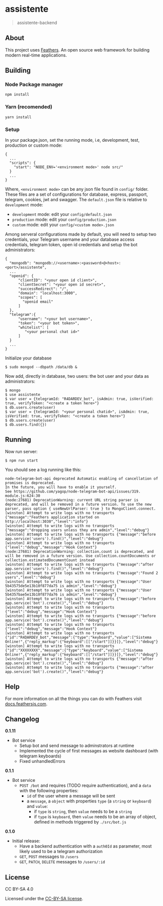 # assistente

> assistente-backend

## About

This project uses [Feathers](http://feathersjs.com). An open source web framework for building modern real-time applications.

## Building

### Node Package manager

```
npm install
```

### Yarn (recomended)

```
yarn install
```

### Setup


In your package.json, set the running mode, i.e, development, test, production or custom mode:

```
{
  ...
  "scripts": {
    "start": "NODE_ENV='<environment mode>' node src/"
  } 
  ...
}
```

Where, `<environment mode>` can be any json file found in `config/` folder. These files are a set of configurations for database, express, passport, telegram, cookies, jwt and swagger. The `default.json` file is relative to `development` mode:

- `development` mode: edit your `config/default.json`
- `production` mode: edit your `config/production.json`
- `custom` mode: edit your `config/<custom mode>.json`


Among serveral configurations made by default, you will need to setup two credentials, your Telegram username and your database access credentials, telegram token, open id credentials and setup the bot administrators:

```
{
  "mongodb": "mongodb://<username>:<password>@<host>:<port>/assistente",
  ...
  "openid": {
      "clientID": "<your open id client>",
      "clientSecret": "<your open id secret>",
      "successRedirect": "/",
      "domain": "localhost:3000",
      "scopes": [
        "openid email"
      ]
  },
  "telegram":{
      "username": "<your bot username>",
      "token": "<your bot token>",
      "whitelist": [
	     "<your personal chat id>"
      ]
  }
  ...
}
```

Initialize your database

```
$ sudo mongod --dbpath /data/db &
```

Now add, directly in database, two users: the bot user and your data as administrators:

```
$ mongo
$ use assistente
$ var user = {telegramId: "R4DARDEV_bot", isAdmin: true, isVerified: true, verifyToken: "<create a token here>"}
$ db.users.create(user)
$ var user = {telegramId: "<your personal chatid>", isAdmin: true, isVerified: true, verifyToken: "<create a token here>"}
$ db.users.create(user)
$ db.users.find({})
```

## Running

Now run server:

```
$ npm run start
```

You should see a log running like this:

```
node-telegram-bot-api deprecated Automatic enabling of cancellation of promises is deprecated.
In the future, you will have to enable it yourself.
See https://github.com/yagop/node-telegram-bot-api/issues/319. module.js:624:30
(node:27681) DeprecationWarning: current URL string parser is deprecated, and will be removed in a future version. To use the new parser, pass option { useNewUrlParser: true } to MongoClient.connect.
[winston] Attempt to write logs with no transports {"message":"Feathers application started on http://localhost:3030","level":"info"}
[winston] Attempt to write logs with no transports {"message":"dropping users unless they are admin","level":"debug"}
[winston] Attempt to write logs with no transports {"message":"before app.service('users').find()","level":"debug"}
[winston] Attempt to write logs with no transports {"level":"debug","message":"Hook Context"}
(node:27681) DeprecationWarning: collection.count is deprecated, and will be removed in a future version. Use collection.countDocuments or collection.estimatedDocumentCount instead
[winston] Attempt to write logs with no transports {"message":"after app.service('users').find()","level":"debug"}
[winston] Attempt to write logs with no transports {"message":"Found 2 users","level":"debug"}
[winston] Attempt to write logs with no transports {"message":"User 5b43575de5e13b10f877da75 is admin","level":"debug"}
[winston] Attempt to write logs with no transports {"message":"User 5b4357bae5e13b10f877da76 is admin","level":"debug"}
[winston] Attempt to write logs with no transports {"message":"before app.service('bot').create()","level":"debug"}
[winston] Attempt to write logs with no transports {"level":"debug","message":"Hook Context"}
[winston] Attempt to write logs with no transports {"message":"before app.service('bot').create()","level":"debug"}
[winston] Attempt to write logs with no transports {"level":"debug","message":"Hook Context"}
[winston] Attempt to write logs with no transports {"id":"R4DARDEV_bot","message":{"type":"keyboard","value":["Sistema Online!",{"reply_markup":{"keyboard":[["/start"]]}}]},"level":"debug"}
[winston] Attempt to write logs with no transports {"id":"XXXXXXXX","message":{"type":"keyboard","value":["Sistema Online!",{"reply_markup":{"keyboard":[["/start"]]}}]},"level":"debug"}
[winston] Attempt to write logs with no transports {"message":"after app.service('bot').create()","level":"debug"}
[winston] Attempt to write logs with no transports {"message":"after app.service('bot').create()","level":"debug"}
```
## Help

For more information on all the things you can do with Feathers visit [docs.feathersjs.com](http://docs.feathersjs.com).

## Changelog

__0.1.11__

- Bot service
  - Setup bot and send message to adminstrators at runtime
  - Implemented the cycle of first messages as website dashboard (with telegram keyboards)
  - Fixed unhandledErrors

__0.1.1__

- Bot service
  - `POST /bot` and requires (TODO require authentication), and a `data` with the following properties:
	- `id` of the user where a message will be sent
	- a `message`,  a `object` with properties `type` (a `string` or `keyboard`) and `value`:
	  - if `type` is `string`, then `value`  needs to be a `string`
	  - if `type` is `keyboard`, then `value`  needs to be an array of object, defined in methods triggered by `./src/bot.js`
  

__0.1.0__

- Initial release:
  - Have a backend authentication with a `auth0Id` as parameter, most likely used to be a telegram authorization 
  - `GET`, `POST` messages to `/users`
  - `GET`, `PATCH`, `DELETE` messages to `/users/:id`
  
## License

CC BY-SA 4.0

Licensed under the [CC-BY-SA license](LICENSE).
